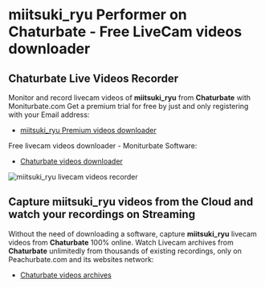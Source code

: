 # miitsuki_ryu Performer on Chaturbate - Free LiveCam videos downloader

## Chaturbate Live Videos Recorder

Monitor and record livecam videos of **miitsuki_ryu** from **Chaturbate** with Moniturbate.com
Get a premium trial for free by just and only registering with your Email address:
* [miitsuki_ryu Premium videos downloader](https://moniturbate.com/request-demo-licence-key.html)

Free livecam videos downloader - Moniturbate Software:
* [Chaturbate videos downloader](https://moniturbate.com/moniturbate-download-software.html)

![miitsuki_ryu livecam videos recorder](https://peachurnet.com/templates/moniturbate-software.png)


## Capture miitsuki_ryu videos from the Cloud and watch your recordings on Streaming

Without the need of downloading a software, capture **miitsuki_ryu** livecam videos from **Chaturbate** 100% online.
Watch Livecam archives from **Chaturbate** unlimitedly from thousands of existing recordings, only on Peachurbate.com and its websites network:
* [Chaturbate videos archives](https://peachurnet.com/)